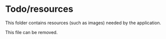 # Todo/resources

This folder contains resources (such as images) needed by the application. 

This file can be removed.
